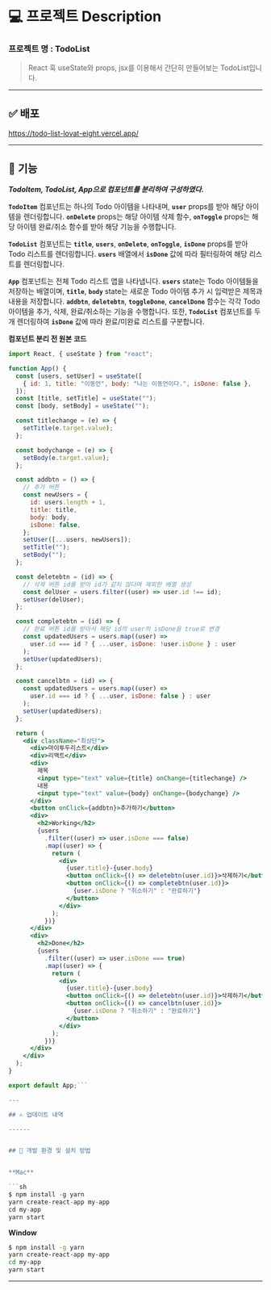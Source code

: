 # 💻 프로젝트 Description
### 프로젝트 명 : TodoList
> React 훅 useState와 props, jsx를 이용해서 간단히 만들어보는 TodoList입니다.

---

## ✅ 배포

 https://todo-list-lovat-eight.vercel.app/

----


## 📝 기능 

_**TodoItem, TodoList, App으로 컴포넌트를 분리하여 구성하였다.**_

**`TodoItem`** 컴포넌트는 하나의 Todo 아이템을 나타내며, **`user`** props를 받아 해당 아이템을 렌더링합니다. **`onDelete`** props는 해당 아이템 삭제 함수, **`onToggle`** props는 해당 아이템 완료/취소 함수를 받아 해당 기능을 수행합니다.

**`TodoList`** 컴포넌트는 **`title`**, **`users`**, **`onDelete`**, **`onToggle`**, **`isDone`** props를 받아 Todo 리스트를 렌더링합니다. **`users`** 배열에서 **`isDone`** 값에 따라 필터링하여 해당 리스트를 렌더링합니다.

**`App`** 컴포넌트는 전체 Todo 리스트 앱을 나타냅니다. **`users`** state는 Todo 아이템들을 저장하는 배열이며, **`title`**, **`body`** state는 새로운 Todo 아이템 추가 시 입력받은 제목과 내용을 저장합니다. **`addbtn`**, **`deletebtn`**, **`toggleDone`**, **`cancelDone`** 함수는 각각 Todo 아이템을 추가, 삭제, 완료/취소하는 기능을 수행합니다. 또한, **`TodoList`** 컴포넌트를 두 개 렌더링하여 **`isDone`** 값에 따라 완료/미완료 리스트를 구분합니다.

**컴포넌트 분리 전 원본 코드**

```jsx
import React, { useState } from "react";

function App() {
  const [users, setUser] = useState([
    { id: 1, title: "이동언", body: "나는 이동언이다.", isDone: false },
  ]);
  const [title, setTitle] = useState("");
  const [body, setBody] = useState("");

  const titlechange = (e) => {
    setTitle(e.target.value);
  };

  const bodychange = (e) => {
    setBody(e.target.value);
  };

  const addbtn = () => {
    // 추가 버튼
    const newUsers = {
      id: users.length + 1,
      title: title,
      body: body,
      isDone: false,
    };
    setUser([...users, newUsers]);
    setTitle("");
    setBody("");
  };

  const deletebtn = (id) => {
    // 삭제 버튼 id를 받아 id가 같지 않다며 제외한 배열 생성
    const delUser = users.filter((user) => user.id !== id);
    setUser(delUser);
  };

  const completebtn = (id) => {
    // 완료 버튼 id를 받아서 해당 id의 user의 isDone을 true로 변경
    const updatedUsers = users.map((user) =>
      user.id === id ? { ...user, isDone: !user.isDone } : user
    );
    setUser(updatedUsers);
  };

  const cancelbtn = (id) => {
    const updatedUsers = users.map((user) =>
      user.id === id ? { ...user, isDone: false } : user
    );
    setUser(updatedUsers);
  };

  return (
    <div className="최상단">
      <div>마이투두리스트</div>
      <div>리액트</div>
      <div>
        제목
        <input type="text" value={title} onChange={titlechange} />
        내용
        <input type="text" value={body} onChange={bodychange} />
      </div>
      <button onClick={addbtn}>추가하기</button>
      <div>
        <h2>Working</h2>
        {users
          .filter((user) => user.isDone === false)
          .map((user) => {
            return (
              <div>
                {user.title}-{user.body}
                <button onClick={() => deletebtn(user.id)}>삭제하기</button>
                <button onClick={() => completebtn(user.id)}>
                  {user.isDone ? "취소하기" : "완료하기"}
                </button>
              </div>
            );
          })}
      </div>
      <div>
        <h2>Done</h2>
        {users
          .filter((user) => user.isDone === true)
          .map((user) => {
            return (
              <div>
                {user.title}-{user.body}
                <button onClick={() => deletebtn(user.id)}>삭제하기</button>
                <button onClick={() => cancelbtn(user.id)}>
                  {user.isDone ? "취소하기" : "완료하기"}
                </button>
              </div>
            );
          })}
      </div>
    </div>
  );
}

export default App;```

---

## ✍️ 업데이트 내역

------


## 🔡 개발 환경 및 설치 방법


**Mac**

```sh
$ npm install -g yarn
yarn create-react-app my-app
cd my-app
yarn start
```

**Window**

```sh
$ npm install -g yarn
yarn create-react-app my-app
cd my-app
yarn start
```
----
